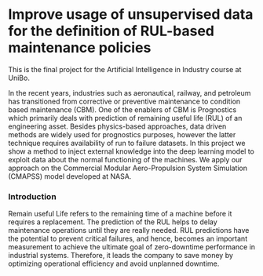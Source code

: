 # Improve usage of unsupervised data for the definition of RUL-based maintenance policies
This is the final project for the Artificial Intelligence in Industry course at UniBo.

In the recent years, industries such as aeronautical, railway, and petroleum has transitioned from corrective or preventive maintenance to condition based maintenance (CBM). One of the enablers of CBM is Prognostics which primarily deals with prediction of remaining useful life (RUL) of an engineering asset. Besides physics-based approaches, data driven methods are widely used for prognostics purposes, however the latter technique requires availability of run to failure datasets. In this project we show a method to inject external knowledge into the deep learning model to exploit data about the normal functioning of the machines. We apply our approach on the Commercial Modular Aero-Propulsion System Simulation (CMAPSS) model developed at NASA.

### Introduction
Remain useful Life refers to the remaining time of a machine before it requires a replacement. The prediction of the RUL helps to delay maintenance operations until they are really needed. RUL predictions have the potential to prevent critical failures, and hence, becomes an important measurement to achieve the ultimate goal of zero-downtime performance in industrial systems. Therefore, it leads the company to save money by optimizing operational efficiency and avoid unplanned downtime.
